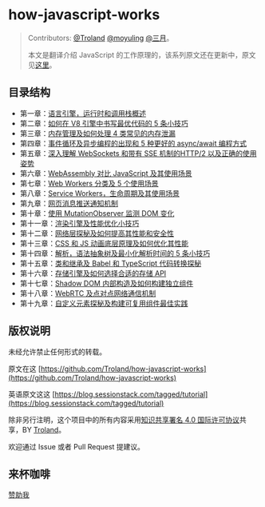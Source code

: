 # how-javascript-works

> Contributors: [@Troland](https://github.com/Troland/) [@moyuling](https://github.com/moyuling) [@三月](https://github.com/heaven2049)。
>
> 本文是翻译介绍 JavaScript 的工作原理的，该系列原文还在更新中，原文见[这里](https://blog.sessionstack.com/tagged/tutorial)。

## 目录结构

* 第一章：[语言引擎，运行时和调用栈概述](overview.md)
* 第二章：[如何在 V8 引擎中书写最优代码的 5 条小技巧](v8.md)
* 第三章：[内存管理及如何处理 4 类常见的内存泄漏](memory-management.md)
* 第四章：[事件循环及异步编程的出现和 5 种更好的 async/await 编程方式](event-loop.md) 
* 第五章：[深入理解 WebSockets 和带有 SSE 机制的HTTP/2 以及正确的使用姿势](http.md) 
* 第六章：[WebAssembly 对比 JavaScript 及其使用场景](webassembly.md)
* 第七章：[Web Workers 分类及 5 个使用场景](worker.md)
* 第八章：[Service Workers，生命周期及其使用场景](service-worker.md)
* 第九章：[网页消息推送通知机制](push-notifications.md)
* 第十章：[使用 MutationObserver 监测 DOM 变化](mutation-observer.md)
* 第十一章：[渲染引擎及性能优化小技巧](rendering.md)
* 第十二章：[网络层探秘及如何提高其性能和安全性](networking.md)
* 第十三章：[CSS 和 JS 动画底层原理及如何优化其性能](animation.md)
* 第十四章：[解析，语法抽象树及最小化解析时间的 5 条小技巧](ast.md)
* 第十五章：[类和继承及 Babel 和 TypeScript 代码转换探秘](transpiling.md)
* 第十六章：[存储引擎及如何选择合适的存储 API](storage.md)
* 第十七章：[Shadow DOM 内部构造及如何构建独立组件](shadow-dom.md)
* 第十八章：[WebRTC 及点对点网络通信机制](webrtc.md)
* 第十九章：[自定义元素探秘及构建可复用组件最佳实践](custom-element.md)

## 版权说明

未经允许禁止任何形式的转载。

原文在这 [https://github.com/Troland/how-javascript-works](https://github.com/Troland/how-javascript-works)

英语原文这这 [https://blog.sessionstack.com/tagged/tutorial](https://blog.sessionstack.com/tagged/tutorial)

除非另行注明，这个项目中的所有内容采用[知识共享署名 4.0 国际许可协议](http://creativecommons.org/licenses/by/4.0/)共享，BY [Troland](https://github.com/Troland)。

欢迎通过 Issue 或者 Pull Request 提建议。

## 来杯咖啡

[赞助我](https://user-images.githubusercontent.com/1475173/39091700-c211409e-462c-11e8-8531-90261c9a7b73.png)

